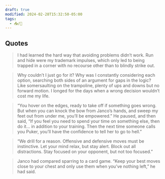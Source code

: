 ```yaml
---
draft: true
modified: 2024-02-28T15:32:50-05:00
tags:
  - 📥/🌱
---
```


## Quotes

> I had learned the hard way that avoiding problems didn’t work. Run and hide were my trademark impulses, which only led to being trapped in a corner with no recourse other than to blindly strike out.

> Why couldn’t I just go for it? Why was I constantly considering each option, searching both sides of an argument for gaps in the logic? Like somersaulting on the trampoline, plenty of ups and downs but no forward motion. I longed for the days when a wrong decision wouldn’t cost me my life.

> “You hover on the edges, ready to take off if something goes wrong. But when you can knock the bow from Janco’s hands, and sweep my feet out from under me, you’ll be empowered.” He paused, and then said, “If you feel you need to spend your time on something else, then do it… in addition to your training. Then the next time someone calls you Puker, you’ll have the confidence to tell her to go to hell.”

> “We drill for a reason. Offensive and defensive moves must be instinctive. Let your mind relax, but stay alert. Block out all distractions. Stay focused on your opponent, but not too focused.”

> Janco had compared sparring to a card game. “Keep your best moves close to your chest and only use them when you’ve nothing left,” he had said.